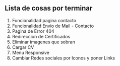 ## Lista de cosas por terminar

1. Funcionalidad pagina contacto
2. Funcionalidad Envio de Mail - Contacto
3. Pagina de Error 404
4. Redireccion de Certificados
5. Eliminar imagenes que sobran
6. Cargar CV
7. Menu Responsive
8. Cambiar Redes sociales por Iconos y poner Links
